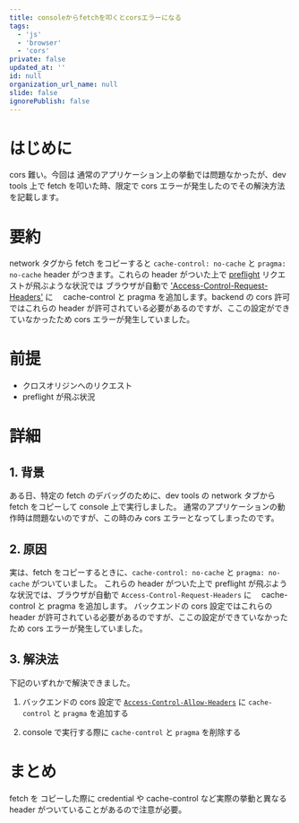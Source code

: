 ```yaml
---
title: consoleからfetchを叩くとcorsエラーになる
tags:
  - 'js'
  - 'browser'
  - 'cors'
private: false
updated_at: ''
id: null
organization_url_name: null
slide: false
ignorePublish: false
---
```


# はじめに

cors 難い。今回は 通常のアプリケーション上の挙動では問題なかったが、dev tools 上で fetch を叩いた時、限定で cors エラーが発生したのでその解決方法を記載します。

# 要約

network タグから fetch をコピーすると `cache-control: no-cache` と `pragma: no-cache` header がつきます。これらの header がついた上で [preflight](https://developer.mozilla.org/ja/docs/Glossary/Preflight_request) リクエストが飛ぶような状況では ブラウザが自動で ['Access-Control-Request-Headers'](https://developer.mozilla.org/ja/docs/Web/HTTP/Headers/Access-Control-Request-Headers) に　 cache-control と pragma を追加します。backend の cors 許可ではこれらの header が許可されている必要があるのですが、ここの設定ができていなかったため cors エラーが発生していました。

# 前提

- クロスオリジンへのリクエスト
- preflight が飛ぶ状況

# 詳細

## 1. 背景

ある日、特定の fetch のデバッグのために、dev tools の network タブから fetch をコピーして console 上で実行しました。
通常のアプリケーションの動作時は問題ないのですが、この時のみ cors エラーとなってしまったのです。

## 2. 原因

実は、fetch をコピーするときに、`cache-control: no-cache` と `pragma: no-cache` がついていました。
これらの header がついた上で preflight が飛ぶような状況では、ブラウザが自動で `Access-Control-Request-Headers` に　 cache-control と pragma を追加します。
バックエンドの cors 設定ではこれらの header が許可されている必要があるのですが、ここの設定ができていなかったため cors エラーが発生していました。

## 3. 解決法

下記のいずれかで解決できました。

1. バックエンドの cors 設定で [`Access-Control-Allow-Headers`](https://developer.mozilla.org/ja/docs/Web/HTTP/Headers/Access-Control-Allow-Headers) に `cache-control` と `pragma` を追加する

2. console で実行する際に `cache-control` と `pragma` を削除する

# まとめ

fetch を コピーした際に credential や cache-control など実際の挙動と異なる header がついていることがあるので注意が必要。
